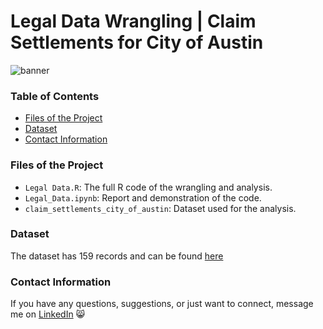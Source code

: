 # Legal Data Wrangling | Claim Settlements for City of Austin
![banner](https://github.com/user-attachments/assets/14f9a7ed-2f67-43a5-982d-7bf2381022cf)

### Table of Contents
- [Files of the Project](#files-of-the-project)
- [Dataset](#dataset)
- [Contact Information](#contact-information)

### Files of the Project
- `Legal Data.R`: The full R code of the wrangling and analysis.
- `Legal_Data.ipynb`: Report and demonstration of the code.
- `claim_settlements_city_of_austin`: Dataset used for the analysis.

### Dataset
The dataset has 159 records and can be found <a href="https://data.amerigeoss.org/dataset/claim-settlements-for-city-of-austin1">here</a>

### Contact Information
If you have any questions, suggestions, or just want to connect, message me on <a href="https://www.linkedin.com/in/stefania-syrsiri/">LinkedIn</a> 😸
